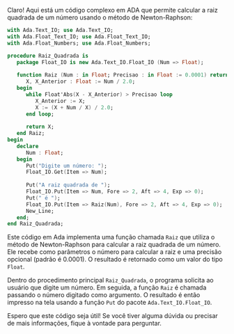 Claro! Aqui está um código complexo em ADA que permite calcular a raiz quadrada de um número usando o método de Newton-Raphson:

```ada
with Ada.Text_IO; use Ada.Text_IO;
with Ada.Float_Text_IO; use Ada.Float_Text_IO;
with Ada.Float_Numbers; use Ada.Float_Numbers;

procedure Raiz_Quadrada is
   package Float_IO is new Ada.Text_IO.Float_IO (Num => Float);
   
   function Raiz (Num : in Float; Precisao : in Float := 0.0001) return Float is
      X, X_Anterior : Float := Num / 2.0;
   begin
      while Float'Abs(X - X_Anterior) > Precisao loop
         X_Anterior := X;
         X := (X + Num / X) / 2.0;
      end loop;
      
      return X;
   end Raiz;
begin
   declare
      Num : Float;
   begin
      Put("Digite um número: ");
      Float_IO.Get(Item => Num);
      
      Put("A raiz quadrada de ");
      Float_IO.Put(Item => Num, Fore => 2, Aft => 4, Exp => 0);
      Put(" é ");
      Float_IO.Put(Item => Raiz(Num), Fore => 2, Aft => 4, Exp => 0);
      New_Line;
   end;
end Raiz_Quadrada;
```

Este código em Ada implementa uma função chamada `Raiz` que utiliza o método de Newton-Raphson para calcular a raiz quadrada de um número. Ele recebe como parâmetros o número para calcular a raiz e uma precisão opcional (padrão é 0.0001). O resultado é retornado como um valor do tipo `Float`.

Dentro do procedimento principal `Raiz_Quadrada`, o programa solicita ao usuário que digite um número. Em seguida, a função `Raiz` é chamada passando o número digitado como argumento. O resultado é então impresso na tela usando a função `Put` do pacote `Ada.Text_IO.Float_IO`.

Espero que este código seja útil! Se você tiver alguma dúvida ou precisar de mais informações, fique à vontade para perguntar.